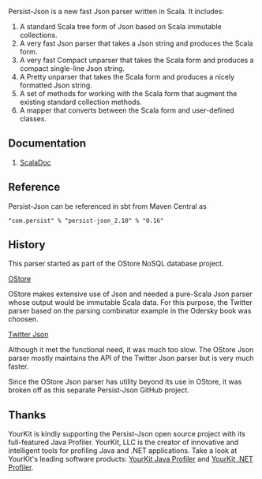 Persist-Json is a new fast Json parser written in Scala.
It includes:

   1. A standard Scala tree form of Json based on Scala immutable collections.
   2. A very fast Json parser that takes a Json string and produces the Scala form.
   3. A very fast Compact unparser that takes the Scala form and produces a compact single-line Json string.
   4. A Pretty unparser that takes the Scala form and produces a nicely formatted Json string.
   5. A set of methods for working with the Scala form that augment the existing standard collection methods.
   6. A mapper that converts between the Scala form and user-defined classes.

## Documentation
1. [ScalaDoc](http://nestorpersist.github.com/json)

## Reference

Persist-Json can be referenced in sbt from Maven Central as

    "com.persist" % "persist-json_2.10" % "0.16"

## History
This parser started as part of the OStore NoSQL database
project.

[OStore](https://github.com/nestorpersist/ostore)

OStore makes extensive use of Json and needed a pure-Scala
Json parser whose output would be immutable Scala data.
For this purpose, the Twitter parser based on the parsing
combinator example in the Odersky book was choosen.

[Twitter Json](https://github.com/stevej/scala-json)

Although it met the functional need, it was much too slow.
The OStore Json parser mostly maintains the API of the 
Twitter Json parser but is very much faster.

Since the OStore Json parser has utility beyond its use in
OStore, it was broken off as this separate Persist-Json GitHub project.

## Thanks

YourKit is kindly supporting the Persist-Json open source project with its full-featured Java Profiler.
YourKit, LLC is the creator of innovative and intelligent tools for profiling
Java and .NET applications. Take a look at YourKit's leading software products:
[YourKit Java Profiler](http://www.yourkit.com/java/profiler/index.jsp) and
[YourKit .NET Profiler](http://www.yourkit.com/.net/profiler/index.jsp).


